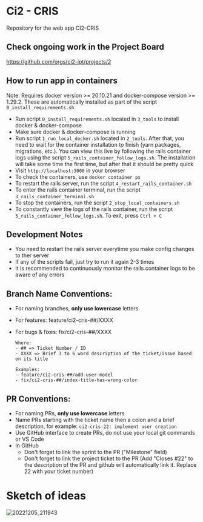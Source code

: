 # Ci2 - CRIS
Repository for the web app CI2-CRIS

## Check ongoing work in the Project Board
https://github.com/orgs/ci2-ipt/projects/2

## How to run app in containers
Note: Requires docker version >= 20.10.21 and docker-compose version >= 1.29.2. These are automatically installed as part of the script `0_install_requirements.sh`
- Run script `0_install_requirements.sh` located in `3_tools` to install docker & docker-compose
- Make sure docker & docker-compose is running
- Run script `1_run_local_docker.sh` located in `2_tools`. After that, you need to wait for the container installation to finish (yarn packages, migrations, etc.). You can view this live by following the rails container logs using the script `5_rails_container_follow_logs.sh`. The installation will take some time the first time, but after that it should be pretty quick
- Visit `http://localhost:3000` in your browser
- To check the containers, use `docker container ps`
- To restart the rails server, run the script `4_restart_rails_container.sh`
- To enter the rails container terminal, run the script `3_rails_container_terminal.sh`
- To stop the containers, run the script `2_stop_local_containers.sh`
- To constantly view the logs of the rails container, run the script `5_rails_container_follow_logs.sh`. To exit, press `Ctrl + C`

## Development Notes
- You need to restart the rails server everytime you make config changes to ther server
- If any of the scripts fail, just try to run it again 2-3 times
- It is recommended to continuously monitor the rails container logs to be aware of any errors

## Branch Name Conventions:

- For naming branches, **only use lowercase** letters 
- For features: feature/ci2-cris-##/XXXX
- For bugs & fixes: fix/ci2-cris-##/XXXX

      Where:
      - ## => Ticket Number / ID
      - XXXX => Brief 3 to 6 word description of the ticket/issue based on its title
      
      Examples:
      - feature/ci2-cris-##/add-user-model
      - fix/ci2-cris-##/index-title-has-wrong-color

## PR Conventions:
- For naming PRs, **only use lowercase** letters
- Name PRs starting with the ticket name then a colon and a brief description, for example: `ci2-cris-22: implement user creation`
- Use GitHub interface to create PRs, do not use your local git commands or VS Code
- In GitHub
  - Don't forget to link the sprint to the PR ("Milestone" field)
  - Don't forget to link the project ticket to the PR (Add "Closes #22" to the description of the PR and github will automatically link it. Replace 22 with your ticket number)
# Sketch of ideas

![20221205_211943](https://user-images.githubusercontent.com/113514374/205775943-9ee4056a-c98f-4c66-a47c-de1ce866f71a.jpg)

